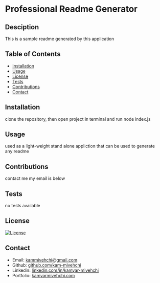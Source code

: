 # Professional Readme Generator

## Desciption
This is a sample readme generated by this application

## Table of Contents
- [Installation](#installation)
- [Usage](#usage)
- [License](#license)
- [Tests](#tests)
- [Contributions](#contributions)
- [Contact](#contact)

## Installation
clone the repository, then open project in terminal and run node index.js
    
## Usage
used as a light-weight stand alone appliction that can be used to generate any readme

## Contributions
contact me my email is below

## Tests
no tests available

## License
[![License](https://img.shields.io/badge/License-Apache_2.0-blue.svg)](https://opensource.org/licenses/Apache-2.0)

## Contact
- Email: [kammivehchi@gmail.com](mailto:kammivehchi@gmail.com)
- Github: [github.com/kam-mivehchi](https://github.com/kam-mivehchi)
- Linkedin: [linkedin.com/in/kamyar-mivehchi](https://linkedin.com/in/kamyar-mivehchi)
- Portfolio: [kamyarmivehchi.com](https://kamyarmivehchi.com)
    
